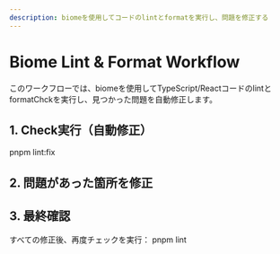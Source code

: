 ```yaml
---
description: biomeを使用してコードのlintとformatを実行し、問題を修正する
---
```


# Biome Lint & Format Workflow

このワークフローでは、biomeを使用してTypeScript/ReactコードのlintとformatChckを実行し、見つかった問題を自動修正します。

## 1. Check実行（自動修正）
pnpm lint:fix

## 2. 問題があった箇所を修正

## 3. 最終確認

すべての修正後、再度チェックを実行：
pnpm lint